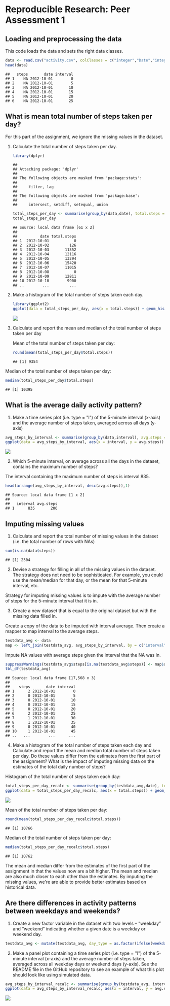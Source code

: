 # Reproducible Research: Peer Assessment 1


## Loading and preprocessing the data
This code loads the data and sets the right data classes.

```r
data <- read.csv("activity.csv", colClasses = c("integer","Date","integer"))
head(data)
```

```
##   steps       date interval
## 1    NA 2012-10-01        0
## 2    NA 2012-10-01        5
## 3    NA 2012-10-01       10
## 4    NA 2012-10-01       15
## 5    NA 2012-10-01       20
## 6    NA 2012-10-01       25
```

## What is mean total number of steps taken per day?
For this part of the assignment, we ignore the missing values in the dataset.

1. Calculate the total number of steps taken per day.

    
    ```r
    library(dplyr)
    ```
    
    ```
    ## 
    ## Attaching package: 'dplyr'
    ## 
    ## The following objects are masked from 'package:stats':
    ## 
    ##     filter, lag
    ## 
    ## The following objects are masked from 'package:base':
    ## 
    ##     intersect, setdiff, setequal, union
    ```
    
    ```r
    total_steps_per_day <- summarise(group_by(data,date), total.steps = sum(steps, na.rm = TRUE))
    total_steps_per_day
    ```
    
    ```
    ## Source: local data frame [61 x 2]
    ## 
    ##          date total.steps
    ## 1  2012-10-01           0
    ## 2  2012-10-02         126
    ## 3  2012-10-03       11352
    ## 4  2012-10-04       12116
    ## 5  2012-10-05       13294
    ## 6  2012-10-06       15420
    ## 7  2012-10-07       11015
    ## 8  2012-10-08           0
    ## 9  2012-10-09       12811
    ## 10 2012-10-10        9900
    ## ..        ...         ...
    ```

2. Make a histogram of the total number of steps taken each day.

    
    ```r
    library(ggplot2)
    ggplot(data = total_steps_per_day, aes(x = total.steps)) + geom_histogram(binwidth = 2000) + ggtitle("Distribution of total number of steps taken per day") + xlab("Steps taken per day") + ylab("Number of days") + scale_x_continuous(breaks = seq(0,24000,2000))
    ```
    
    ![](PA1_template_files/figure-html/unnamed-chunk-3-1.png) 

3. Calculate and report the mean and median of the total number of steps taken per day

    Mean of the total number of steps taken per day:
    
    ```r
    round(mean(total_steps_per_day$total.steps))
    ```
    
    ```
    ## [1] 9354
    ```

Median of the total number of steps taken per day:

```r
median(total_steps_per_day$total.steps)
```

```
## [1] 10395
```

## What is the average daily activity pattern?
1. Make a time series plot (i.e. type = "l") of the 5-minute interval (x-axis) and the average number of steps taken, averaged across all days (y-axis)


```r
avg_steps_by_interval <- summarise(group_by(data,interval), avg.steps = round(mean(steps, na.rm = TRUE)))
ggplot(data = avg_steps_by_interval, aes(x = interval, y = avg.steps)) + geom_line() + xlab("5-minute interval") + ylab("Average number of steps taken")
```

![](PA1_template_files/figure-html/unnamed-chunk-6-1.png) 

2. Which 5-minute interval, on average across all the days in the dataset, contains the maximum number of steps?

The interval containing the maximum number of steps is interval 835.

```r
head(arrange(avg_steps_by_interval, desc(avg.steps)),1)
```

```
## Source: local data frame [1 x 2]
## 
##   interval avg.steps
## 1      835       206
```

## Imputing missing values

1. Calculate and report the total number of missing values in the dataset (i.e. the total number of rows with NAs)


```r
sum(is.na(data$steps))
```

```
## [1] 2304
```

2. Devise a strategy for filling in all of the missing values in the dataset. The strategy does not need to be sophisticated. For example, you could use the mean/median for that day, or the mean for that 5-minute interval, etc.

Strategy for imputing missing values is to impute with the average number of steps for the 5-minute interval that it is in.

3. Create a new dataset that is equal to the original dataset but with the missing data filled in.

Create a copy of the data to be imputed with interval average. Then create a mapper to map interval to the average steps.


```r
testdata_avg <- data
map <- left_join(testdata_avg, avg_steps_by_interval, by = c("interval"))
```

Impute NA values with average steps given the interval that the NA was in.

```r
suppressWarnings(testdata_avg$steps[is.na(testdata_avg$steps)] <- map$avg.steps[map$interval == testdata_avg$interval[is.na(testdata_avg$steps)]])
tbl_df(testdata_avg)
```

```
## Source: local data frame [17,568 x 3]
## 
##    steps       date interval
## 1      2 2012-10-01        0
## 2      0 2012-10-01        5
## 3      0 2012-10-01       10
## 4      0 2012-10-01       15
## 5      0 2012-10-01       20
## 6      2 2012-10-01       25
## 7      1 2012-10-01       30
## 8      1 2012-10-01       35
## 9      0 2012-10-01       40
## 10     1 2012-10-01       45
## ..   ...        ...      ...
```


4. Make a histogram of the total number of steps taken each day and Calculate and report the mean and median total number of steps taken per day. Do these values differ from the estimates from the first part of the assignment? What is the impact of imputing missing data on the estimates of the total daily number of steps?

Histogram of the total number of steps taken each day:


```r
total_steps_per_day_recalc <- summarise(group_by(testdata_avg,date), total.steps = sum(steps))
ggplot(data = total_steps_per_day_recalc, aes(x = total.steps)) + geom_histogram(binwidth = 2000) + ggtitle("Distribution of total number of steps taken per day after imputation") + xlab("Steps taken per day") + ylab("Number of days") + scale_x_continuous(breaks = seq(0,24000,2000))
```

![](PA1_template_files/figure-html/unnamed-chunk-11-1.png) 

Mean of the total number of steps taken per day:

```r
round(mean(total_steps_per_day_recalc$total.steps))
```

```
## [1] 10766
```

Median of the total number of steps taken per day:

```r
median(total_steps_per_day_recalc$total.steps)
```

```
## [1] 10762
```

The mean and median differ from the estimates of the first part of the assignment in that the values now are a bit higher. The mean and median are also much closer to each other than the estimates. By imputing the missing values, we're are able to provide better estimates based on historical data.

## Are there differences in activity patterns between weekdays and weekends?

1. Create a new factor variable in the dataset with two levels – “weekday” and “weekend” indicating whether a given date is a weekday or weekend day.


```r
testdata_avg <- mutate(testdata_avg, day_type = as.factor(ifelse(weekdays(date) == c("Saturday","Sunday"),"Weekend","Weekday")))
```

2. Make a panel plot containing a time series plot (i.e. type = "l") of the 5-minute interval (x-axis) and the average number of steps taken, averaged across all weekday days or weekend days (y-axis). See the README file in the GitHub repository to see an example of what this plot should look like using simulated data.


```r
avg_steps_by_interval_recalc <- summarise(group_by(testdata_avg, interval, day_type), avg.steps = mean(steps))
ggplot(data = avg_steps_by_interval_recalc, aes(x = interval, y = avg.steps)) + geom_line() + facet_grid(day_type ~ .) + ylab("Average number of steps taken")
```

![](PA1_template_files/figure-html/unnamed-chunk-15-1.png) 
